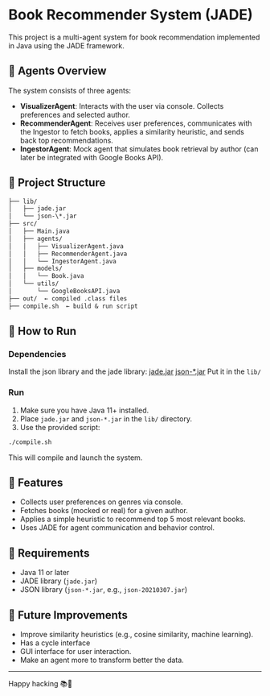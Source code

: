 # Book Recommender System (JADE)

This project is a multi-agent system for book recommendation implemented
in Java using the JADE framework.

## 🧠 Agents Overview

The system consists of three agents:

- **VisualizerAgent**: Interacts with the user via console. Collects preferences
and selected author.
- **RecommenderAgent**: Receives user preferences, communicates with the Ingestor
to fetch books, applies a similarity heuristic, and sends back top recommendations.
- **IngestorAgent**: Mock agent that simulates book retrieval by author (can
later be integrated with Google Books API).

## 📁 Project Structure

```txt
├── lib/
│   ├── jade.jar
│   └── json-\*.jar
├── src/
│   ├── Main.java
│   ├── agents/
│   │   ├── VisualizerAgent.java
│   │   ├── RecommenderAgent.java
│   │   └── IngestorAgent.java
│   ├── models/
│   │   └── Book.java
│   └── utils/
│       └── GoogleBooksAPI.java
├── out/  ← compiled .class files
├── compile.sh  ← build & run script

````

## 🚀 How to Run

### Dependencies

Install the json library and the jade library:
[jade.jar](https://jade.tilab.com/download/jade/license/jade-download/)
[json-*.jar](https://github.com/stleary/JSON-java)
Put it in the `lib/`

### Run

1. Make sure you have Java 11+ installed.
2. Place `jade.jar` and `json-*.jar` in the `lib/` directory.
3. Use the provided script:

```bash
./compile.sh
````

This will compile and launch the system.

## 🧪 Features

* Collects user preferences on genres via console.
* Fetches books (mocked or real) for a given author.
* Applies a simple heuristic to recommend top 5 most relevant books.
* Uses JADE for agent communication and behavior control.

## 🔧 Requirements

* Java 11 or later
* JADE library (`jade.jar`)
* JSON library (`json-*.jar`, e.g., `json-20210307.jar`)

## 🔮 Future Improvements

* Improve similarity heuristics (e.g., cosine similarity, machine learning).
* Has a cycle interface
* GUI interface for user interaction.
* Make an agent more to transform better the data.

---
Happy hacking 📚🤖
